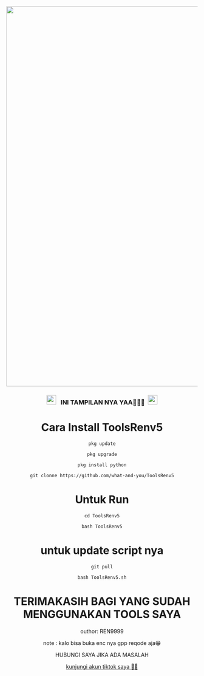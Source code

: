 </head>
<body><center><br>
<body oncontextmenu='return false;' onkeydown='return false;' onmousedown='return false;'>
<div id='font' align="center">
<div id=''>
<br>
<img src="https://d.top4top.io/p_314294qwi6.jpg"width="550"height="1000">

</i></b></h3>
<h3 align="center">
  <img src="https://emoji.discord.st/emojis/768b108d-274f-4f44-a634-8477b16efce7.gif" width="25">
  &nbsp; INI TAMPILAN NYA YAA🗿🗿🗿&nbsp;
  <img src="https://emoji.discord.st/emojis/768b108d-274f-4f44-a634-8477b16efce7.gif" width="25">


# Cara Install ToolsRenv5
```
pkg update
```
```
pkg upgrade
```
```
pkg install python
```
```
git clonne https://github.com/what-and-you/ToolsRenv5
```
# Untuk Run

```
cd ToolsRenv5
```
```
bash ToolsRenv5
```

# untuk update script nya
```
git pull
```
```
bash ToolsRenv5.sh
```

# TERIMAKASIH BAGI YANG SUDAH MENGGUNAKAN TOOLS SAYA

outhor: REN9999

note  : kalo bisa buka enc nya gpp reqode aja😁

HUBUNGI SAYA JIKA ADA MASALAH

<a href="https://www.tiktok.com/@sistem9999">kunjungi akun tiktok saya 🙋‍♂️</a>
